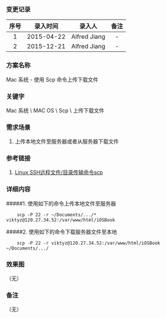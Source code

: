 ### 变更记录

| 序号 | 录入时间 | 录入人 | 备注 |
|:--------:|:--------:|:--------:|:--------:|
| 1 | 2015-04-22 | Alfred Jiang | - |
| 2 | 2015-12-21 | Alfred Jiang | - |

### 方案名称

Mac 系统 - 使用 Scp 命令上传下载文件

### 关键字

Mac 系统 \ MAC OS \ Scp \ 上传下载文件

### 需求场景

1. 上传本地文件至服务器或者从服务器下载文件

### 参考链接

1. [Linux SSH远程文件/目录传输命令scp](http://www.vpser.net/manage/scp.html)

### 详细内容

#####1. 使用如下的命令上传本地文件至服务器
```
    scp -P 22 -r ~/Documents/.../* viktyz@120.27.34.52:/var/www/html/iOSBook
```
#####2. 使用如下的命令下载服务器文件至本地
```
    scp -P 22 -r viktyz@120.27.34.52:/var/www/html/iOSBook ~/Documents/.../
```
### 效果图
（无）

### 备注
（无）
